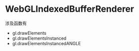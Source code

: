 # WebGLIndexedBufferRenderer

涉及函数有
- gl.drawElements
- gl.drawElementsInstanced
- gl.drawElementsInstancedANGLE

